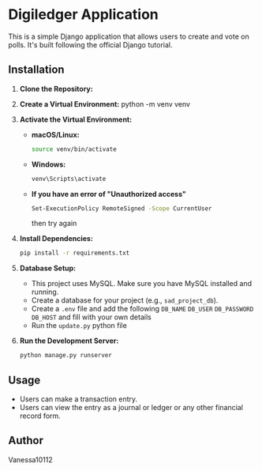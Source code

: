 # Digiledger Application

This is a simple Django application that allows users to create and vote on polls. It's built following the official Django tutorial.

## Installation

1.  **Clone the Repository:**
2.  **Create a Virtual Environment:**
    python -m venv venv
3.  **Activate the Virtual Environment:**
    * **macOS/Linux:**
        ```bash
        source venv/bin/activate
        ```
    * **Windows:**
        ```bash
        venv\Scripts\activate
        ```
    * **If you have an error of "Unauthorized access"**
         ```bash
        Set-ExecutionPolicy RemoteSigned -Scope CurrentUser
        ```
        then try again 
4.  **Install Dependencies:**
    ```bash
    pip install -r requirements.txt
    ```

5.  **Database Setup:**
    * This project uses MySQL. Make sure you have MySQL installed and running.
    * Create a database for your project (e.g., `sad_project_db`).
    * Create a `.env` file and add the following `DB_NAME` `DB_USER` `DB_PASSWORD` `DB_HOST` and fill with your own details
    * Run the `update.py` python file

6.  **Run the Development Server:**
    ```bash
    python manage.py runserver
    ```

## Usage
* Users can make a transaction entry.
* Users can view the entry as a journal or ledger or any other financial record form.

## Author
Vanessa10112